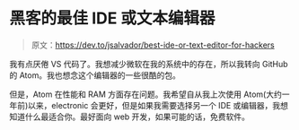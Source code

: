 # 黑客的最佳 IDE 或文本编辑器

> 原文：<https://dev.to/jsalvador/best-ide-or-text-editor-for-hackers>

我有点厌倦 VS 代码了。我想减少微软在我的系统中的存在，所以我转向 GitHub 的 Atom。我也想念这个编辑器的一些很酷的包。

但是，Atom 在性能和 RAM 方面存在问题。我希望自从我上次使用 Atom(大约一年前)以来，electronic 会更好，但是如果我需要选择另一个 IDE 或编辑器，我想知道什么最适合你。最好面向 web 开发，如果可能的话，免费软件。